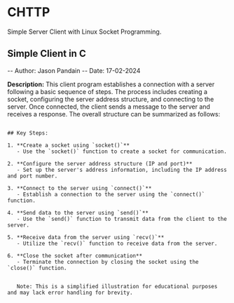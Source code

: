 # CHTTP
Simple Server Client with Linux Socket Programming.

##   Simple Client in C
--   Author: Jason Pandain
--   Date: 17-02-2024

**Description:** This client program establishes a connection with a server following a basic sequence of steps. The process includes creating a socket, configuring the server address structure, and connecting to the server. Once connected, the client sends a message to the server and receives a response. The overall structure can be summarized as follows:

```   socket -> configure server address -> connect -> send data -> receive data -> close socket

## Key Steps:

1. **Create a socket using `socket()`**
   - Use the `socket()` function to create a socket for communication.

2. **Configure the server address structure (IP and port)**
   - Set up the server's address information, including the IP address and port number.

3. **Connect to the server using `connect()`**
   - Establish a connection to the server using the `connect()` function.

4. **Send data to the server using `send()`**
   - Use the `send()` function to transmit data from the client to the server.

5. **Receive data from the server using `recv()`**
   - Utilize the `recv()` function to receive data from the server.

6. **Close the socket after communication**
   - Terminate the connection by closing the socket using the `close()` function.


   Note: This is a simplified illustration for educational purposes and may lack error handling for brevity.
